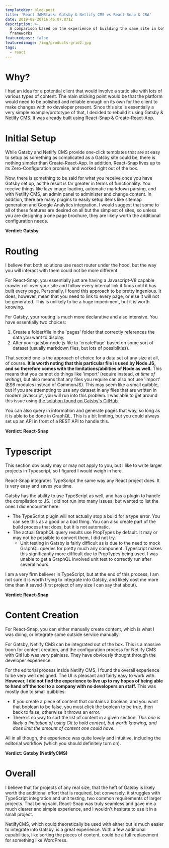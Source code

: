```yaml
---
templateKey: blog-post
title: 'React JAMStack: Gatsby & Netlify CMS vs React-Snap & CRA'
date: 2019-08-20T16:46:07.871Z
description: >-
  A comparison based on the experience of building the same site in both
  frameworks
featuredpost: false
featuredimage: /img/products-grid2.jpg
tags:
  - react
---
```

# Why?

I had an idea for a potential client that would involve a static site with lots of various types of content.  The main sticking point would be that the platform would need to be polished and reliable enough on its own for the client to make changes with no developer present.  Since this site is essentially a very simple example/prototype of that, I decided to rebuild it using Gatsby & Netlify CMS.  It was already built using React-Snap & Create-React-App.

# Initial Setup

While Gatsby and Netlify CMS provide one-click templates that are at easy to setup as something as complicated as a Gatsby site could be, there is nothing simpler than Create-React-App.  In addition, React-Snap lives up to its Zero-Configuration promise, and worked right out of the box.

Now, there is something to be said for what you receive once you have Gatsby set up, as the result is far greater in terms of functionality.  You receive things like lazy image loading, automatic markdown parsing, and with Netlify CMS, an admin panel to administer and change content.  In addition, there are many plugins to easily setup items like sitemap generation and Google Analytics integration.  I would suggest that some to all of these features are desired on all but the simplest of sites, so unless you are designing a one page brochure, they are likely worth the additional configuration needs.

**Verdict: Gatsby**

# **Routing**

I believe that both solutions use react router under the hood, but the way you will interact with them could not be more different.

For React-Snap, you essentially just are having a Javascript-V8 capable crawler roll over your site and follow every internal link it finds until it has built every page.  Personally, I found this approach to be pretty ingenious.  It does, however, mean that you need to link to every page, or else it will not be generated.  This is unlikely to be a huge impediment, but it is worth knowing.

For Gatsby, your routing is much more declarative and also intensive.  You have essentially two choices:

1. Create a folder/file in the 'pages' folder that correctly references the data you want to display.
2. Alter your gatsby-node.js file to 'createPage' based on some sort of dataset (usually markdown files, but lots of possiblities).

That second one is the approach of choice for a data set of any size at all, of course.  **It is worth noting that this particular file is used by Node.JS, and so therefore comes with the limitations/abilities of Node as well.**  This means that you cannot do things like 'import' (require instead, _at time of writing_), but also means that any files you require can also not use 'import' (ES6 modules instead of CommonJS).  This may seem like a small quibble, but if you are attempting to use any dataset in any files that are written in modern javascript, you will run into this problem.  I was able to get around this issue using [the solution found on Gatsby's GitHub](https://github.com/gatsbyjs/gatsby/issues/7810#issuecomment-449741977).

You can also query in information and generate pages that way, so long as it is able to be done in GraphQL.  This is a bit limiting, but you could always set up an API in front of a REST API to handle this.

**Verdict: React-Snap**

# Typescript

This section obviously may or may not apply to you, but I like to write larger projects in Typescript, so I figured I would weigh in here.

React-Snap integrates TypeScript the same way any React project does.  It is very easy and saves you time.

Gatsby has the ability to use TypeScript as well, and has a plugin to handle the compilation to JS.  I did not run into many issues, but wanted to list the ones I did encounter here:

* The TypeScript plugin will not actually stop a build for a type error.  You can see this as a good or a bad thing.  You can also create part of the build process that does, but it is not automatic.
* The actual GraphQL query results use PropTypes by default.  It may or may not be possible to convert them, I did not try.
  * Unit testing in Gatsby is fairly difficult as is due to the need to mock GraphQL queries for pretty much any component.  Typescript makes this significantly more difficult due to PropTypes being used.  I was unable to get a GraphQL involved unit test to correctly run after several hours.

I am a very firm believer in TypeScript, but at the end of this process, I am not sure it is worth trying to integrate into Gatsby, and likely cost me more time than it saved (first project of any size I can say that about).

**Verdict: React-Snap**

# Content Creation

For React-Snap, you can either manually create content, which is what I was doing, or integrate some outside service manually.

For Gatsby, Netlify CMS can be integrated out of the box.  This is a massive boon for content creation, and the configuration process for Netlify CMS with GitHub was very painless.  They have obviously thought through the developer experience.

For the editorial process inside Netlify CMS, I found the overall experience to be very well designed.  The UI is pleasant and fairly easy to work with.  **However, I did not find the experience to live up to my hopes of being able to hand off the tool to a company with no developers on staff.**  This was mostly due to small quibbles:

* If you create a piece of content that contains a boolean, and you want that boolean to be false, you must click the boolean to be true, then back to false, otherwise it throws an error.
* There is no way to sort the list of content in a given section.  _This one is likely a limitation of using Git to hold content, but worth knowing, and does limit the amount of content one could have._

All in all though, the experience was quite lovely and intuitive, including the editorial workflow (which you should definitely turn on).

**Verdict: Gatsby (NetlifyCMS)**

# Overall

I believe that for projects of any real size, that the heft of Gatsby is likely worth the additional effort that is required, but conversely, it struggles with TypeScript integration and unit testing, two common requirements of larger projects.  That being said, React-Snap was truly seamless and gave me a much clearer and simple experience, and I wouldn't hesitate to use it in a small project.

NetlifyCMS, which could theoretically be used with either but is much easier to integrate into Gatsby, is a great experience.  With a few additional capabilities, like sorting the pieces of content, could be a full replacement for something like WordPress.
